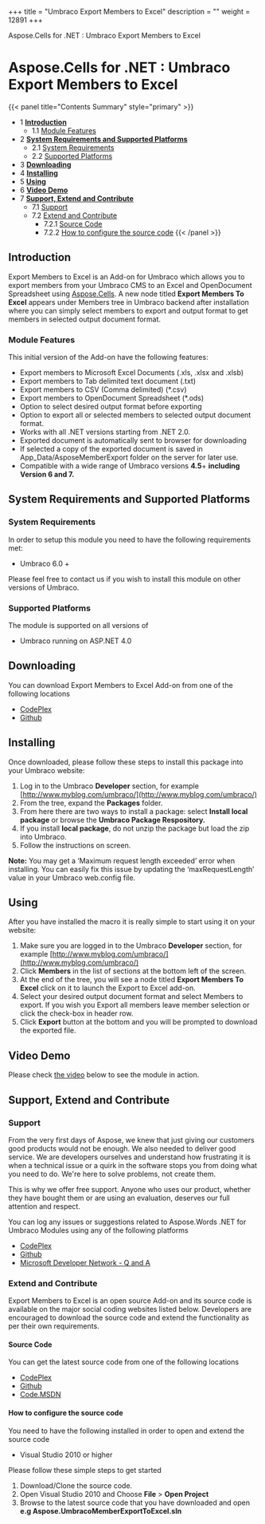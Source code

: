 +++
title = "Umbraco Export Members to Excel" 
description = "" 
weight = 12891 
+++

Aspose.Cells for .NET : Umbraco Export Members to Excel  

# Aspose.Cells for .NET : Umbraco Export Members to Excel


{{< panel title="Contents Summary" style="primary" >}}
*   1 [**Introduction**](#UmbracoExportMemberstoExcel-Introduction)
    *   1.1 [Module Features](#UmbracoExportMemberstoExcel-ModuleFeatures)
*   2 [**System Requirements and Supported Platforms**](#UmbracoExportMemberstoExcel-SystemRequirementsandSupportedPlatforms)
    *   2.1 [System Requirements](#UmbracoExportMemberstoExcel-SystemRequirements)
    *   2.2 [Supported Platforms](#UmbracoExportMemberstoExcel-SupportedPlatforms)
*   3 [**Downloading**](#UmbracoExportMemberstoExcel-Downloading)
*   4 [**Installing**](#UmbracoExportMemberstoExcel-Installing)
*   5 [**Using**](#UmbracoExportMemberstoExcel-Using)
*   6 [**Video Demo**](#UmbracoExportMemberstoExcel-VideoDemo)
*   7 [**Support, Extend and Contribute**](#UmbracoExportMemberstoExcel-Support,ExtendandContribute)
    *   7.1 [Support](#UmbracoExportMemberstoExcel-Support)
    *   7.2 [Extend and Contribute](#UmbracoExportMemberstoExcel-ExtendandContribute)
        *   7.2.1 [Source Code](#UmbracoExportMemberstoExcel-SourceCode)
        *   7.2.2 [How to configure the source code](#UmbracoExportMemberstoExcel-Howtoconfigurethesourcecode)
{{< /panel >}}
## **Introduction**

Export Members to Excel is an Add-on for Umbraco which allows you to export members from your Umbraco CMS to an Excel and OpenDocument Spreadsheet using [Aspose.Cells](http://www.aspose.com/.net/excel-component.aspx). A new node titled **Export Members To Excel** appears under Members tree in Umbraco backend after installation where you can simply select members to export and output format to get members in selected output document format.

### Module Features

This initial version of the Add-on have the following features:

*   Export members to Microsoft Excel Documents (.xls, .xlsx and .xlsb)
*   Export members to Tab delimited text document (.txt)
*   Export members to CSV (Comma delimited) (\*.csv)
*   Export members to OpenDocument Spreadsheet (\*.ods)
*   Option to select desired output format before exporting
*   Option to export all or selected members to selected output document format.
*   Works with all .NET versions starting from .NET 2.0.
*   Exported document is automatically sent to browser for downloading
*   If selected a copy of the exported document is saved in App\_Data/AsposeMemberExport folder on the server for later use.
*   Compatible with a wide range of Umbraco versions **4.5**\+ **including Version 6 and 7.**

## **System Requirements and Supported Platforms**

### System Requirements

In order to setup this module you need to have the following requirements met:

*   Umbraco 6.0 +

Please feel free to contact us if you wish to install this module on other versions of Umbraco.

### Supported Platforms

The module is supported on all versions of

*   Umbraco running on ASP.NET 4.0

## **Downloading**

You can download Export Members to Excel Add-on from one of the following locations

*   [CodePlex](https://asposeumbraco.codeplex.com/releases/view/616298)
*   [Github](https://github.com/aspose-cells/Aspose.Cells-for-.NET/releases/tag/Umbraco_Member_Export_To_Excel_1.0)

## **Installing**

Once downloaded, please follow these steps to install this package into your Umbraco website:

1.  Log in to the Umbraco **Developer** section, for example [http://www.myblog.com/umbraco/](http://www.myblog.com/umbraco/)
2.  From the tree, expand the **Packages** folder.
3.  From here there are two ways to install a package: select **Install local package** or browse the **Umbraco Package Respository.**
4.  If you install **local package**, do not unzip the package but load the zip into Umbraco.
5.  Follow the instructions on screen.

**Note:** You may get a ‘Maximum request length exceeded’ error when installing. You can easily fix this issue by updating the ‘maxRequestLength’ value in your Umbraco web.config file.

 <httpRuntime requestValidationMode="2.0" enableVersionHeader="false" maxRequestLength="25000" /> 

## **Using**

After you have installed the macro it is really simple to start using it on your website:

1.  Make sure you are logged in to the Umbraco **Developer** section, for example [http://www.myblog.com/umbraco/](http://www.myblog.com/umbraco/)
2.  Click **Members** in the list of sections at the bottom left of the screen.
3.  At the end of the tree, you will see a node titled **Export Members To Excel** click on it to launch the Export to Excel add-on.
4.  Select your desired output document format and select Members to export. If you wish you Export all members leave member selection or click the check-box in header row.
5.  Click **Export** button at the bottom and you will be prompted to download the exported file.

## **Video Demo**

Please check [the video](https://www.youtube.com/watch?v=6PxZFvjWr2Y) below to see the module in action.

## **Support, Extend and Contribute**

### Support

From the very first days of Aspose, we knew that just giving our customers good products would not be enough. We also needed to deliver good service. We are developers ourselves and understand how frustrating it is when a technical issue or a quirk in the software stops you from doing what you need to do. We're here to solve problems, not create them.

This is why we offer free support. Anyone who uses our product, whether they have bought them or are using an evaluation, deserves our full attention and respect.

You can log any issues or suggestions related to Aspose.Words .NET for Umbraco Modules using any of the following platforms

*   [CodePlex](https://asposeumbraco.codeplex.com/workitem/list/basic)
*   [Github](https://github.com/aspose-cells/Aspose.Cells-for-.NET/issues)
*   [Microsoft Developer Network - Q and A](https://code.msdn.microsoft.com/Umbraco-Export-Members-to-a91ae1e2/view/Discussions#content)

### Extend and Contribute

Export Members to Excel is an open source Add-on and its source code is available on the major social coding websites listed below. Developers are encouraged to download the source code and extend the functionality as per their own requirements.

#### Source Code

You can get the latest source code from one of the following locations

*   [CodePlex](https://asposeumbraco.codeplex.com/SourceControl/latest)
*   [Github](https://github.com/aspose-cells/Aspose.Cells-for-.NET/tree/master/Plugins/Aspose.UmbracoMemberExportToExcel)
*   [Code.MSDN](https://code.msdn.microsoft.com/Umbraco-Export-Members-to-a91ae1e2)

#### How to configure the source code

You need to have the following installed in order to open and extend the source code

*   Visual Studio 2010 or higher

Please follow these simple steps to get started

1.  Download/Clone the source code.
2.  Open Visual Studio 2010 and Choose **File** > **Open Project**
3.  Browse to the latest source code that you have downloaded and open **e.g Aspose.UmbracoMemberExportToExcel.sln**

